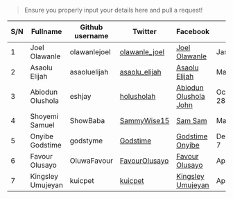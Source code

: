 >Ensure you properly input your details here and pull a request!

| S/N | Fullname | Github username | Twitter | Facebook | DOB | 
| --- | --- | --- | --- | --- | --- |
| 1 | Joel Olawanle | olawanlejoel | [olawanle_joel](https://twitter.com/olawanle_joel)| [Joel Olawanle](https://facebook.com/olawanletjoel) | Jan 6 |
| 2 | Asaolu Elijah | asaoluelijah | [asaolu_elijah](https://twitter.com/asaolu_elijah)| [Asaolu Elijah](https://facebook.com/olawanletjoel) | March 8 |
| 3 | Abiodun Olushola | eshjay | [holusholah](https://twitter.com/holusholah)| [Abiodun Olushola John](https://facebook.com/eshjaylee) | October 28 |
| 4 | Shoyemi Samuel | ShowBaba | [SammyWise15](https://twitter.com/SammyWise15?s=09) | [Sam Sam](https://www.facebook.com/samuel.shoyemi) | May 16 |
| 5 | Onyibe Godstime | godstyme | [Godstime](https://twitter.com/GodstimeOnyibe)| [Godstime Onyibe](https://web.facebook.com/Godstimeonyibelawrence) | December 7 |
| 6 | Favour Olusayo| OluwaFavour | [FavourOlusayo](https://twitter.com/FavourOlusayo)| [Favour Olusayo](https://web.facebook.com/OluwaFavourVerified) | April 29|
| 7 | Kingsley Umujeyan | kuicpet | [kuicpet](https://twitter.com/kuicpet) | [Kingsley Umujeyan](https://web.facebook.com/umujeyan.kingsley) | April 7 |
